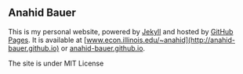 ## Anahid Bauer

This is my personal website, powered by [Jekyll](http://jekyllrb.com/) and hosted by [GitHub Pages](https://pages.github.com/). It is available at [www.econ.illinois.edu/~anahid](http://anahid-bauer.github.io) or [anahid-bauer.github.io](http://anahid-bauer.github.io/).

The site is under MIT License
